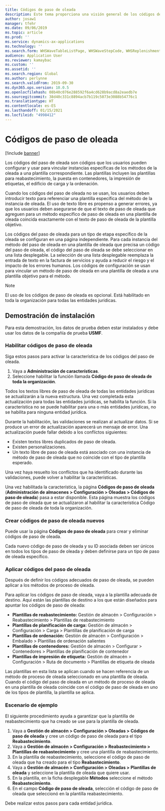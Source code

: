 ```yaml
---
title: Códigos de paso de oleada
description: Este tema proporciona una visión general de los códigos de paso de la oleada y cómo se usan.
author: josaw1
manager: tfehr
ms.date: 09/06/2019
ms.topic: article
ms.prod: ''
ms.service: dynamics-ax-applications
ms.technology: ''
ms.search.form: WHSWaveTableListPage, WHSWaveStepCode, WHSReplenishmentTemplates, WHSWaveTemplateTable
audience: Application User
ms.reviewer: kamaybac
ms.custom: ''
ms.assetid: ''
ms.search.region: Global
ms.author: perlynne
ms.search.validFrom: 2019-09-30
ms.dyn365.ops.version: 10.0.5
ms.openlocfilehash: 08b40c076e288592f6a4cd628b9acd8a2eaedb7e
ms.sourcegitcommit: 38d40c331c8894acb7b119c5073e3088b54776c1
ms.translationtype: HT
ms.contentlocale: es-ES
ms.lasthandoff: 01/15/2021
ms.locfileid: "4998412"
---
```

# <a name="wave-step-codes"></a>Códigos de paso de oleada

[!include [banner](../includes/banner.md)]

Los códigos del paso de oleada son códigos que los usuarios pueden configurar y usar para vincular instancias específicas de los métodos de la oleada a una plantilla correspondiente. Las plantillas incluyen las plantillas para reabastecimiento, la puesta en contenedores, la impresión de etiquetas, el edificio de carga y la ordenación.

Cuando los códigos del paso de oleada no se usan, los usuarios deben introducir texto para referenciar una plantilla específica del método de la instancia de oleada. El uso de texto libre es propenso a generar errores, ya que los usuarios deben asegurarse de que el texto de paso de oleada que agreguen para un método específico de paso de oleada en una plantilla de oleada coincida exactamente con el texto de paso de oleada de la plantilla objetivo.

Los códigos del paso de oleada para un tipo de etapa específico de la oleada se configuran en una página independiente. Para cada instancia del método del paso de oleada en una plantilla de oleada que precisa un código del paso de oleada, el código del paso de oleada se debe seleccionar en una lista desplegable. La selección de una lista desplegable reemplaza la entrada de texto en la factura de servicios y ayuda a reducir el riesgo y el impacto de los errores humanos. Los códigos de configuración se usan para vincular un método de paso de oleada en una plantilla de oleada a una plantilla objetivo para el método.

> [!NOTE]
> El uso de los códigos de paso de oleada es opcional. Está habilitado en toda la organización para todas las entidades jurídicas.

## <a name="setup-demo"></a>Demostración de instalación 

Para esta demostración, los datos de prueba deben estar instalados y debe usar los datos de la compañía de prueba **USMF**.

### <a name="enable-wave-step-codes"></a>Habilitar códigos de paso de oleada

Siga estos pasos para activar la característica de los códigos del paso de oleada.

1. Vaya a **Administración de características**.
2. Seleccione habilitar la función llamada **Código de paso de oleada de toda la organización**.

Todos los textos libres de paso de oleada de todas las entidades jurídicas se actualizarán a la nueva estructura. Una vez completada esta actualización para todas las entidades jurídicas, se habilita la función. Si la característica no se puede habilitar para una o más entidades jurídicas, no se habilita para ninguna entidad jurídica.

Durante la habilitación, las validaciones se realizan al actualizar datos. Si se produce un error de actualización aparecerá un mensaje de error. Una actualización puede fallar debido a los conflictos siguientes:

- Existen textos libres duplicados de paso de oleada.
- Existen personalizaciones.
- Un texto libre de paso de oleada está asociado con una instancia de método de paso de oleada que no coincide con el tipo de plantilla esperado.

Una vez haya resuelto los conflictos que ha identificado durante las validaciones, puede volver a habilitar la características.

Una vez habilitada la característica, la página **Códigos de paso de oleada** (**Administración de almacenes \> Configuración \> Oleadas \> Códigos de paso de oleada**) pasa a estar disponible. Esta página muestra los códigos de paso de oleada que se actualizaron al habilitar la característica Código de paso de oleada de toda la organización.

### <a name="create-new-wave-step-codes"></a>Crear códigos de paso de oleada nuevos

Puede usar la página **Códigos de paso de oleada** para crear y eliminar códigos de paso de oleada.

Cada nuevo código de paso de oleada y su ID asociada deben ser únicos en todos los tipos de paso de oleada y deben definirse para un tipo de paso de oleada específico.

### <a name="apply-wave-step-codes"></a>Aplicar códigos del paso de oleada

Después de definir los códigos adecuados de paso de oleada, se pueden aplicar a los métodos de proceso de oleada.

Para aplicar los códigos de paso de oleada, vaya a la plantilla adecuada de destino. Aquí están las plantillas de destino a los que están diseñados para apuntar los códigos de paso de oleada:

- **Plantillas de reabastecimiento:** Gestión de almacén \> Configuración \> Reabastecimiento \> Plantillas de reabastecimiento
- **Plantillas de planificación de carga:** Gestión de almacén \> Configuración \> Carga \> Plantillas de planificación de carga
- **Plantillas de ordenación:** Gestión de almacén \> Configuración \> Embalado \> Plantillas de ordenación salientes
- **Plantillas de contenedores:** Gestión de almacén \> Configurar \> Contenedores \> Plantillas de planificación de contenedor
- **Plantillas de impresión de etiqueta:** Gestión de almacén \> Configuración \> Ruta de documento \> Plantillas de etiqueta de oleada

Las plantillas en esta lista se aplican cuando se hacen referencia de un método de proceso de oleada seleccionado en una plantilla de oleada. Cuando el código del paso de oleada en un método de proceso de oleada en una plantilla de oleada coincide con el código de paso de oleada en uno de los tipos de plantilla, la plantilla se aplica.

### <a name="sample-scenario"></a>Escenario de ejemplo

El siguiente procedimiento ayuda a garantizar que la plantilla de reabastecimiento que ha creado se use para la plantilla de oleada.

1. Vaya a **Gestión de almacén \> Configuración \> Oleadas \> Códigos de paso de oleada** y cree un código de paso de oleada para el tipo **Reabastecimiento**.
2. Vaya a **Gestión de almacén \> Configuración \> Reabastecimiento \> Plantillas de reabastecimiento** y cree una plantilla de reabastecimiento.
3. En la plantilla de reabastecimiento, seleccione el código de paso de oleada que ha creado para el tipo **Reabastecimiento**.
4. Vaya a **Gestión de almacén \> Configuración \> Oleadas \> Plantillas de oleada** y seleccione la plantilla de oleada que quiere usar.
5. En la plantilla, en la ficha desplegable **Métodos** seleccione el método **Reabastecimiento**.
6. En el campo **Código de paso de oleada**, selección el código de paso de oleada que seleccionó en la plantilla reabastecimiento.

Debe realizar estos pasos para cada entidad jurídica.
